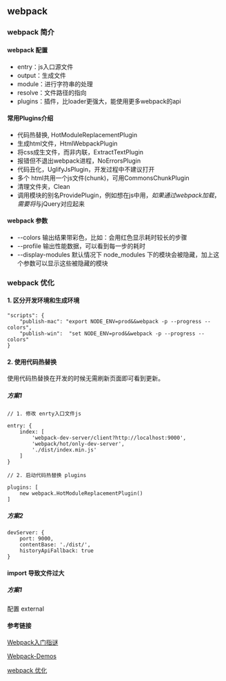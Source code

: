 ## webpack


### webpack 简介

#### webpack 配置

* entry：js入口源文件
* output：生成文件
* module：进行字符串的处理
* resolve：文件路径的指向
* plugins：插件，比loader更强大，能使用更多webpack的api

#### 常用Plugins介绍

* 代码热替换, HotModuleReplacementPlugin
* 生成html文件，HtmlWebpackPlugin
* 将css成生文件，而非内联，ExtractTextPlugin
* 报错但不退出webpack进程，NoErrorsPlugin
* 代码丑化，UglifyJsPlugin，开发过程中不建议打开
* 多个 html共用一个js文件(chunk)，可用CommonsChunkPlugin
* 清理文件夹，Clean
* 调用模块的别名ProvidePlugin，例如想在js中用$，如果通过webpack加载，需要将$与jQuery对应起来

#### webpack 参数

* --colors 输出结果带彩色，比如：会用红色显示耗时较长的步骤
* --profile 输出性能数据，可以看到每一步的耗时
* --display-modules 默认情况下 node_modules 下的模块会被隐藏，加上这个参数可以显示这些被隐藏的模块

### webpack 优化

#### 1. 区分开发环境和生成环境

```
"scripts": {
    "publish-mac": "export NODE_ENV=prod&&webpack -p --progress --colors",
    "publish-win":  "set NODE_ENV=prod&&webpack -p --progress --colors"
}
```
#### 2. 使用代码热替换

使用代码热替换在开发的时候无需刷新页面即可看到更新。

##### 方案1

```
// 1. 修改 enrty入口文件js

entry: {
	index: [
		'webpack-dev-server/client?http://localhost:9000',
		'webpack/hot/only-dev-server',
		'./dist/index.min.js'
	]
}

// 2. 启动代码热替换 plugins

plugins: [
	new webpack.HotModuleReplacementPlugin()
]
```
##### 方案2

```
devServer: {
	port: 9000,
	contentBase: './dist/',
	historyApiFallback: true
}
```

#### import 导致文件过大

##### 方案1

配置 external
















#### 参考链接

[Webpack入门指谜](https://segmentfault.com/a/1190000002551952)

[Webpack-Demos](https://github.com/ruanyf/webpack-demos)

[webpack 优化](http://www.alloyteam.com/2016/01/webpack-use-optimization/)